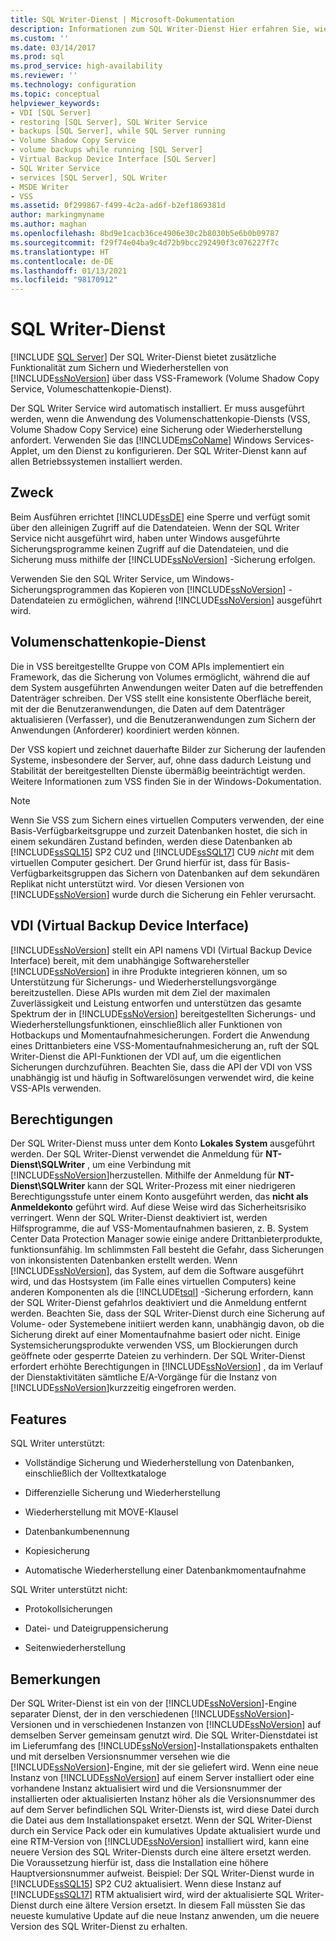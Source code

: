 ```yaml
---
title: SQL Writer-Dienst | Microsoft-Dokumentation
description: Informationen zum SQL Writer-Dienst Hier erfahren Sie, wie dieser das zusätzliche Sichern und Wiederherstellen in SQL Server über das VSS-Framework (Volume Shadow Copy Service, Volumeschattenkopie-Dienst) ermöglicht.
ms.custom: ''
ms.date: 03/14/2017
ms.prod: sql
ms.prod_service: high-availability
ms.reviewer: ''
ms.technology: configuration
ms.topic: conceptual
helpviewer_keywords:
- VDI [SQL Server]
- restoring [SQL Server], SQL Writer Service
- backups [SQL Server], while SQL Server running
- Volume Shadow Copy Service
- volume backups while running [SQL Server]
- Virtual Backup Device Interface [SQL Server]
- SQL Writer Service
- services [SQL Server], SQL Writer
- MSDE Writer
- VSS
ms.assetid: 0f299867-f499-4c2a-ad6f-b2ef1869381d
author: markingmyname
ms.author: maghan
ms.openlocfilehash: 8bd9e1cacb36ce4906e30c2b8030b5e6b0b09787
ms.sourcegitcommit: f29f74e04ba9c4d72b9bcc292490f3c076227f7c
ms.translationtype: HT
ms.contentlocale: de-DE
ms.lasthandoff: 01/13/2021
ms.locfileid: "98170912"
---
```

# <a name="sql-writer-service"></a>SQL Writer-Dienst
 [!INCLUDE [SQL Server](../../includes/applies-to-version/sqlserver.md)]
  Der SQL Writer-Dienst bietet zusätzliche Funktionalität zum Sichern und Wiederherstellen von [!INCLUDE[ssNoVersion](../../includes/ssnoversion-md.md)] über dass VSS-Framework (Volume Shadow Copy Service, Volumeschattenkopie-Dienst).  
  
 Der SQL Writer Service wird automatisch installiert. Er muss ausgeführt werden, wenn die Anwendung des Volumenschattenkopie-Diensts (VSS, Volume Shadow Copy Service) eine Sicherung oder Wiederherstellung anfordert. Verwenden Sie das [!INCLUDE[msCoName](../../includes/msconame-md.md)] Windows Services-Applet, um den Dienst zu konfigurieren. Der SQL Writer-Dienst kann auf allen Betriebssystemen installiert werden.  
  
## <a name="purpose"></a>Zweck  
 Beim Ausführen errichtet [!INCLUDE[ssDE](../../includes/ssde-md.md)] eine Sperre und verfügt somit über den alleinigen Zugriff auf die Datendateien. Wenn der SQL Writer Service nicht ausgeführt wird, haben unter Windows ausgeführte Sicherungsprogramme keinen Zugriff auf die Datendateien, und die Sicherung muss mithilfe der [!INCLUDE[ssNoVersion](../../includes/ssnoversion-md.md)] -Sicherung erfolgen.  
  
 Verwenden Sie den SQL Writer Service, um Windows-Sicherungsprogrammen das Kopieren von [!INCLUDE[ssNoVersion](../../includes/ssnoversion-md.md)] -Datendateien zu ermöglichen, während [!INCLUDE[ssNoVersion](../../includes/ssnoversion-md.md)] ausgeführt wird.  
  
## <a name="volume-shadow-copy-service"></a>Volumenschattenkopie-Dienst  
 Die in VSS bereitgestellte Gruppe von COM APIs implementiert ein Framework, das die Sicherung von Volumes ermöglicht, während die auf dem System ausgeführten Anwendungen weiter Daten auf die betreffenden Datenträger schreiben. Der VSS stellt eine konsistente Oberfläche bereit, mit der die Benutzeranwendungen, die Daten auf dem Datenträger aktualisieren (Verfasser), und die Benutzeranwendungen zum Sichern der Anwendungen (Anforderer) koordiniert werden können.  
  
 Der VSS kopiert und zeichnet dauerhafte Bilder zur Sicherung der laufenden Systeme, insbesondere der Server, auf, ohne dass dadurch Leistung und Stabilität der bereitgestellten Dienste übermäßig beeinträchtigt werden. Weitere Informationen zum VSS finden Sie in der Windows-Dokumentation.  

> [!NOTE]
> Wenn Sie VSS zum Sichern eines virtuellen Computers verwenden, der eine Basis-Verfügbarkeitsgruppe und zurzeit Datenbanken hostet, die sich in einem sekundären Zustand befinden, werden diese Datenbanken ab [!INCLUDE[ssSQL15](../../includes/sssql16-md.md)] SP2 CU2 und [!INCLUDE[ssSQL17](../../includes/sssql17-md.md)] CU9 *nicht* mit dem virtuellen Computer gesichert.  Der Grund hierfür ist, dass für Basis-Verfügbarkeitsgruppen das Sichern von Datenbanken auf dem sekundären Replikat nicht unterstützt wird.  Vor diesen Versionen von [!INCLUDE[ssNoVersion](../../includes/ssnoversion-md.md)] wurde durch die Sicherung ein Fehler verursacht.
  
## <a name="virtual-backup-device-interface-vdi"></a>VDI (Virtual Backup Device Interface)  
 [!INCLUDE[ssNoVersion](../../includes/ssnoversion-md.md)] stellt ein API namens VDI (Virtual Backup Device Interface) bereit, mit dem unabhängige Softwarehersteller [!INCLUDE[ssNoVersion](../../includes/ssnoversion-md.md)] in ihre Produkte integrieren können, um so Unterstützung für Sicherungs- und Wiederherstellungsvorgänge bereitzustellen. Diese APIs wurden mit dem Ziel der maximalen Zuverlässigkeit und Leistung entworfen und unterstützen das gesamte Spektrum der in [!INCLUDE[ssNoVersion](../../includes/ssnoversion-md.md)] bereitgestellten Sicherungs- und Wiederherstellungsfunktionen, einschließlich aller Funktionen von Hotbackups und Momentaufnahmesicherungen. Fordert die Anwendung eines Drittanbieters eine VSS-Momentaufnahmesicherung an, ruft der SQL Writer-Dienst die API-Funktionen der VDI auf, um die eigentlichen Sicherungen durchzuführen. Beachten Sie, dass die API der VDI von VSS unabhängig ist und häufig in Softwarelösungen verwendet wird, die keine VSS-APIs verwenden.
  
## <a name="permissions"></a>Berechtigungen  
 Der SQL Writer-Dienst muss unter dem Konto **Lokales System** ausgeführt werden. Der SQL Writer-Dienst verwendet die Anmeldung für **NT-Dienst\SQLWriter** , um eine Verbindung mit [!INCLUDE[ssNoVersion](../../includes/ssnoversion-md.md)]herzustellen. Mithilfe der Anmeldung für **NT-Dienst\SQLWriter** kann der SQL Writer-Prozess mit einer niedrigeren Berechtigungsstufe unter einem Konto ausgeführt werden, das **nicht als Anmeldekonto** geführt wird. Auf diese Weise wird das Sicherheitsrisiko verringert. Wenn der SQL Writer-Dienst deaktiviert ist, werden Hilfsprogramme, die auf VSS-Momentaufnahmen basieren, z. B. System Center Data Protection Manager sowie einige andere Drittanbieterprodukte, funktionsunfähig. Im schlimmsten Fall besteht die Gefahr, dass Sicherungen von inkonsistenten Datenbanken erstellt werden. Wenn [!INCLUDE[ssNoVersion](../../includes/ssnoversion-md.md)], das System, auf dem die Software ausgeführt wird, und das Hostsystem (im Falle eines virtuellen Computers) keine anderen Komponenten als die [!INCLUDE[tsql](../../includes/tsql-md.md)] -Sicherung erfordern, kann der SQL Writer-Dienst gefahrlos deaktiviert und die Anmeldung entfernt werden.  Beachten Sie, dass der SQL Writer-Dienst durch eine Sicherung auf Volume- oder Systemebene initiiert werden kann, unabhängig davon, ob die Sicherung direkt auf einer Momentaufnahme basiert oder nicht. Einige Systemsicherungsprodukte verwenden VSS, um Blockierungen durch geöffnete oder gesperrte Dateien zu verhindern. Der SQL Writer-Dienst erfordert erhöhte Berechtigungen in [!INCLUDE[ssNoVersion](../../includes/ssnoversion-md.md)] , da im Verlauf der Dienstaktivitäten sämtliche E/A-Vorgänge für die Instanz von [!INCLUDE[ssNoVersion](../../includes/ssnoversion-md.md)]kurzzeitig eingefroren werden.  
  
## <a name="features"></a>Features  
 SQL Writer unterstützt:  
  
-   Vollständige Sicherung und Wiederherstellung von Datenbanken, einschließlich der Volltextkataloge  
  
-   Differenzielle Sicherung und Wiederherstellung  
  
-   Wiederherstellung mit MOVE-Klausel  
  
-   Datenbankumbenennung  
  
-   Kopiesicherung  
  
-   Automatische Wiederherstellung einer Datenbankmomentaufnahme  
  
 SQL Writer unterstützt nicht:  
  
-   Protokollsicherungen  
  
-   Datei- und Dateigruppensicherung  
  
-   Seitenwiederherstellung  
  
## <a name="remarks"></a>Bemerkungen
Der SQL Writer-Dienst ist ein von der [!INCLUDE[ssNoVersion](../../includes/ssnoversion-md.md)]-Engine separater Dienst, der in den verschiedenen [!INCLUDE[ssNoVersion](../../includes/ssnoversion-md.md)]-Versionen und in verschiedenen Instanzen von [!INCLUDE[ssNoVersion](../../includes/ssnoversion-md.md)] auf demselben Server gemeinsam genutzt wird.  Die SQL Writer-Dienstdatei ist im Lieferumfang des [!INCLUDE[ssNoVersion](../../includes/ssnoversion-md.md)]-Installationspakets enthalten und mit derselben Versionsnummer versehen wie die [!INCLUDE[ssNoVersion](../../includes/ssnoversion-md.md)]-Engine, mit der sie geliefert wird.  Wenn eine neue Instanz von [!INCLUDE[ssNoVersion](../../includes/ssnoversion-md.md)] auf einem Server installiert oder eine vorhandene Instanz aktualisiert wird und die Versionsnummer der installierten oder aktualisierten Instanz höher als die Versionsnummer des auf dem Server befindlichen SQL Writer-Diensts ist, wird diese Datei durch die Datei aus dem Installationspaket ersetzt.  Wenn der SQL Writer-Dienst durch ein Service Pack oder ein kumulatives Update aktualisiert wurde und eine RTM-Version von [!INCLUDE[ssNoVersion](../../includes/ssnoversion-md.md)] installiert wird, kann eine neuere Version des SQL Writer-Diensts durch eine ältere ersetzt werden. Die Voraussetzung hierfür ist, dass die Installation eine höhere Hauptversionsnummer aufweist.  Beispiel: Der SQL Writer-Dienst wurde in [!INCLUDE[ssSQL15](../../includes/sssql16-md.md)] SP2 CU2 aktualisiert.  Wenn diese Instanz auf [!INCLUDE[ssSQL17](../../includes/sssql17-md.md)] RTM aktualisiert wird, wird der aktualisierte SQL Writer-Dienst durch eine ältere Version ersetzt.  In diesem Fall müssten Sie das neueste kumulative Update auf die neue Instanz anwenden, um die neuere Version des SQL Writer-Dienst zu erhalten.

